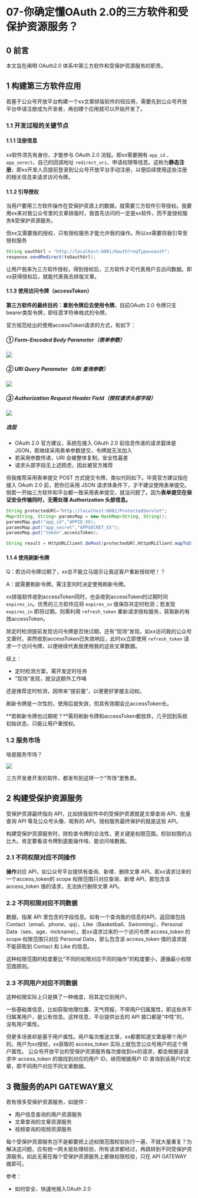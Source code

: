 # 07-你确定懂OAuth 2.0的三方软件和受保护资源服务？

## 0 前言

本文旨在阐明 OAuth2.0 体系中第三方软件和受保护资源服务的职责。

## 1 构建第三方软件应用

若基于公众号开放平台构建一个xx文章排版软件的轻应用，需要先到公众号开放平台申请注册成为开发者，再创建个应用就可以开始开发了。

### 1.1 开发过程的关键节点

#### 1.1.1 注册信息

xx软件须先有身份，才能参与 OAuth 2.0 流程。即xx需要拥有 `app_id` 、 `app_serect`、自己的回调地址 `redirect_uri`、申请权限等信息。这称为**静态注册**，即xx开发人员提前登录到公众号开放平台手动注册，以便后续使用这些注册的相关信息来请求访问令牌。

#### 1.1.2 引导授权

当用户要用三方软件操作在受保护资源上的数据，就需要三方软件引导授权。我要用xx来对我公众号里的文章排版时，我首先访问的一定是xx软件，而不是授权服务&受保护资源服务。

但xx又需要我的授权，只有授权服务才能允许我的操作。所以xx需要将我引导至授权服务

```java
String oauthUrl = "http://localhost:8081/Oauth?reqType=oauth";
response.sendRedirect(toOauthUrl);
```

让用户我来为三方软件授权，得到授权后，三方软件才可代表用户去访问数据。即xx获得授权后，就能代表我去排版文章。

#### 1.1.3 使用访问令牌（accessToken）

**第三方软件的最终目的：拿到令牌后去使用令牌**。目前OAuth 2.0 令牌只支bearer类型令牌，即任意字符串格式的令牌。

官方规范给出的使用accessToken请求的方式，有如下：

##### ① Form-Encoded Body Parameter（表单参数）



![](https://img-blog.csdnimg.cn/20201020221534153.png?x-oss-process=image/watermark,type_ZmFuZ3poZW5naGVpdGk,shadow_10,text_SmF2YUVkZ2U=,size_1,color_FFFFFF,t_70#pic_center)

##### ② URI Query Parameter（URI 查询参数）



![](https://img-blog.csdnimg.cn/20201020221551723.png#pic_center)

##### ③ Authorization Request Header Field（授权请求头部字段）



![](https://img-blog.csdnimg.cn/20201020221605988.png#pic_center)

##### 选型

- OAuth 2.0 官方建议，系统在接入 OAuth 2.0 前信息传递的请求载体是 JSON，若继续采用表单参数提交，令牌就无法加入
- 若采用参数传递，URI 会被整体复制，安全性最差
- 请求头部字段无上述顾虑，因此被官方推荐

但我推荐采用表单提交 POST 方式提交令牌，类似代码如下。毕竟官方建议指在接入 OAuth 2.0 前，若你已采用 JSON 请求体条件下，才不建议使用表单提交。倘若一开始三方软件和平台都一致采用表单提交，就没问题了。因为**表单提交在保证安全传输同时，无需处理 Authorization 头部信息。**

```java
String protectedURl="http://localhost:8081/ProtectedServlet";
Map<String, String> paramsMap = new HashMap<String, String();
paramsMap.put("app_id","APPID_XX);
paramsMap.put("app_secret","APPSECRET_XX");
paramsMap.put("token",accessToken);

String result = HttpURLClient.doPost(protectedURl,HttpURLClient.mapToStr(paramsMap));
```

#### 1.1.4 使用刷新令牌

Q：若访问令牌过期了，xx总不能立马提示让我这客户重新授权吧！？

A：就需要刷新令牌。需注意何时决定使用刷新令牌。

xx排版软件收到accessToken同时，也会收到accessToken的过期时间 `expires_in`。优秀的三方软件应将 `expires_in` 值保存并定时检测；若发现 `expires_in` 即将过期，则需利用 `refresh_token` 重新请求授权服务，获取新的有效accessToken。

除定时检测提前发现访问令牌是否快过期，还有“现场”发现。如xx访问我的公众号文章时，突然收到accessToken已失效响应，此时xx立即使用 `refresh_token` 请求一个访问令牌，以便继续代表我使用我的这些文章数据。

综上：

- 定时检测方案，需开发定时任务
- “现场”发现，就没这额外工作咯

还是推荐定时检测，因带来“提前量”，以便更好掌握主动权。

刷新令牌是一次性的，使用后就失效，但其有效期会比accessToken长。

**若刷新令牌也过期呢？**需将刷新令牌和accessToken都放弃，几乎回到系统初始状态，只能让用户重授权。

### 1.2  服务市场

啥是服务市场？

![](https://img-blog.csdnimg.cn/2020102022540819.png?x-oss-process=image/watermark,type_ZmFuZ3poZW5naGVpdGk,shadow_10,text_SmF2YUVkZ2U=,size_1,color_FFFFFF,t_70#pic_center)

三方开发者开发的软件，都发布到这样一个“市场”里售卖。

## 2 构建受保护资源服务

受保护资源最终指向 API，比如排版软件中的受保护资源就是文章查询 API、批量查询 API 等及公众号头像、昵称的 API。授权服务最终保护的就是这些 API。

构建受保护资源服务时，除检查令牌的合法性，更关键是权限范围。校验权限的占比大。肯定要看该令牌到底能操作啥、能访问啥数据。

### 2.1 不同权限对应不同操作

**操作**对应 API，如公众号平台提供有查询、新增、删除文章 API。若xx请求过来的一个access_token的 scope 权限范围只对应查询、新增 API，那包含该 access_token 值的请求，无法执行删除文章 API。

### 2.2 不同权限对应不同数据

数据，指某 API 里包含的字段信息。如有一个查询我的信息的API，返回值包括 Contact（email、phone、qq）、Like（Basketball、Swimming）、Personal Data（sex、age、nickname）。若xx请求过来的一个访问令牌 access_token 的 scope 权限范围只对应 Personal Data，那么包含该 access_token 值的请求就不能获取到 Contact 和 Like 的信息。

这种权限范围的粒度要比“不同的权限对应不同的操作”的粒度要小，遵循最小权限范围原则。

### 2.3 不同用户对应不同数据

这种权限实际上只是换了一种维度，将其定位到用户。

一些基础类信息，比如获取地理位置、天气预报，不带用户归属属性，即这些并不归属某用户，是公有信息。这样信息，平台提供出去的 API 接口都是“中性”的，没有用户属性。

但更多场景却是基于用户属性。用户每次推送文章，xx都要知道文章是哪个用户的。用户为xx授权，xx获取的 access_token 实际上就包含公众号用户的这个用户属性。
公众号开放平台的受保护资源服务每次接收到xx的请求，都会根据该请求中
access_token 的值找到对应的用户 ID，继而根据用户 ID 查询到该用户的文章，即不同用户对应不同文章数据。

## 3 微服务的API GATEWAY意义

若有很多受保护资源服务，如提供：

- 用户信息查询的用户资源服务
- 文章查询的文章资源服务
- 视频查询的视频资源服务

每个受保护资源服务岂不是都要把上述权限范围校验执行一遍，不就大量重复？为解决这问题，应有统一网关层处理校验，所有请求都经过，再跳转到不同受保护资源服务。如此无需在每个受保护资源服务上都做权限校验，只在 API GATEWAY 做即可。

参考：

- 如何安全、快速地接入OAuth 2.0